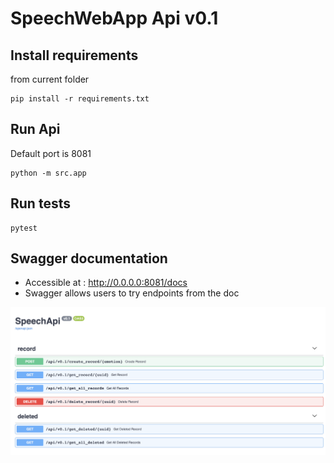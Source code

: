# SpeechWebApp Api v0.1

## Install requirements

from current folder 
```
pip install -r requirements.txt
```

## Run Api

Default port is 8081
```
python -m src.app
```

## Run tests
```
pytest
```

## Swagger documentation
* Accessible at : http://0.0.0.0:8081/docs
* Swagger allows users to try endpoints from the doc

<p align="center">
  <img src="assets/swagger.png" title="swagger-ui">
</p>


